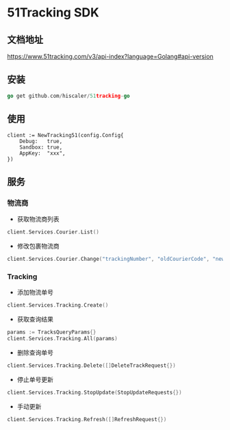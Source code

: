 51Tracking SDK
====================

## 文档地址

https://www.51tracking.com/v3/api-index?language=Golang#api-version

## 安装

```go
go get github.com/hiscaler/51tracking-go
```

## 使用

```
client := NewTracking51(config.Config{
    Debug:   true,
    Sandbox: true,
    AppKey:  "xxx",
})
```

## 服务

### 物流商

- 获取物流商列表

```go
client.Services.Courier.List()
```

- 修改包裹物流商

```go
client.Services.Courier.Change("trackingNumber", "oldCourierCode", "newCourierCode")
```

### Tracking

- 添加物流单号

```go
client.Services.Tracking.Create()
```

- 获取查询结果

```go
params := TracksQueryParams{}
client.Services.Tracking.All(params)
```

- 删除查询单号

```go
client.Services.Tracking.Delete([]DeleteTrackRequest{})
```

- 停止单号更新

```go
client.Services.Tracking.StopUpdate(StopUpdateRequests{})
```

- 手动更新

```go
client.Services.Tracking.Refresh([]RefreshRequest{})
```
